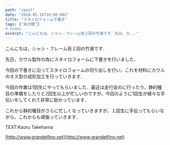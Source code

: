 ```yaml
---
path: "/post"
date: "2014-05-16T16:00:00Z"
title: "スタイロフォーム下書き"
tags: ["未分類"]
# dummy
excerpt: "こんにちは，シャシ・フレーム班２回の竹濱です．先日，カ..."
---
```




[](16-1.jpg)

こんにちは，シャシ・フレーム班２回の竹濱です．

先日，カウル製作の為にスタイロフォームに下書きを行いました．

今回の下書きに沿ってスタイロフォームの切り出しを行い，これを材料にカウルのオス型の成形加工を行っていきます．

今回の作業は1回生にやってもらいました．最近は走行会のに行ったり，静的種目の準備をしたりと2回生以上が忙しいのですが，今回のように1回生が様々な手伝いをしてくれて非常に助かっています．

これから静的種目がさらに忙しくなっていきますが，１回生に手伝ってもらいながら，これからも頑張っていきます．

TEXT:Kaoru Takehama

[http://www.grandelfino.net](http://www.grandelfino.net)

